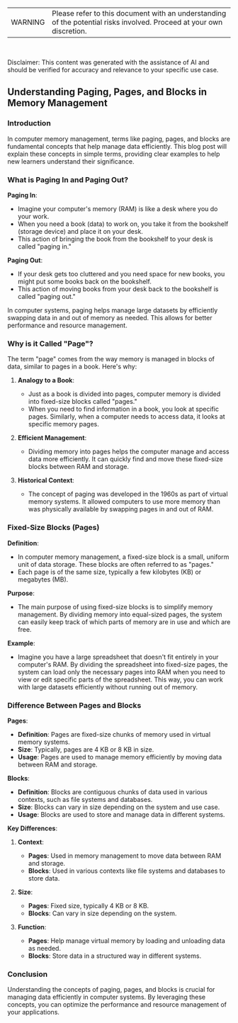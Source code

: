 <br><table><td>WARNING</td><td>Please refer to this document with an understanding of the potential risks involved. Proceed at your own discretion.</td></table><br>

Disclaimer: This content was generated with the assistance of AI and should be verified for accuracy and relevance to your specific use case.

## Understanding Paging, Pages, and Blocks in Memory Management

### Introduction
In computer memory management, terms like paging, pages, and blocks are fundamental concepts that help manage data efficiently. This blog post will explain these concepts in simple terms, providing clear examples to help new learners understand their significance.

### What is Paging In and Paging Out?

**Paging In**:
- Imagine your computer's memory (RAM) is like a desk where you do your work.
- When you need a book (data) to work on, you take it from the bookshelf (storage device) and place it on your desk.
- This action of bringing the book from the bookshelf to your desk is called "paging in."

**Paging Out**:
- If your desk gets too cluttered and you need space for new books, you might put some books back on the bookshelf.
- This action of moving books from your desk back to the bookshelf is called "paging out."

In computer systems, paging helps manage large datasets by efficiently swapping data in and out of memory as needed. This allows for better performance and resource management.

### Why is it Called "Page"?

The term "page" comes from the way memory is managed in blocks of data, similar to pages in a book. Here's why:

1. **Analogy to a Book**:
   - Just as a book is divided into pages, computer memory is divided into fixed-size blocks called "pages."
   - When you need to find information in a book, you look at specific pages. Similarly, when a computer needs to access data, it looks at specific memory pages.

2. **Efficient Management**:
   - Dividing memory into pages helps the computer manage and access data more efficiently. It can quickly find and move these fixed-size blocks between RAM and storage.

3. **Historical Context**:
   - The concept of paging was developed in the 1960s as part of virtual memory systems. It allowed computers to use more memory than was physically available by swapping pages in and out of RAM.

### Fixed-Size Blocks (Pages)

**Definition**:
- In computer memory management, a fixed-size block is a small, uniform unit of data storage. These blocks are often referred to as "pages."
- Each page is of the same size, typically a few kilobytes (KB) or megabytes (MB).

**Purpose**:
- The main purpose of using fixed-size blocks is to simplify memory management. By dividing memory into equal-sized pages, the system can easily keep track of which parts of memory are in use and which are free.

**Example**:
- Imagine you have a large spreadsheet that doesn't fit entirely in your computer's RAM. By dividing the spreadsheet into fixed-size pages, the system can load only the necessary pages into RAM when you need to view or edit specific parts of the spreadsheet. This way, you can work with large datasets efficiently without running out of memory.

### Difference Between Pages and Blocks

**Pages**:
- **Definition**: Pages are fixed-size chunks of memory used in virtual memory systems.
- **Size**: Typically, pages are 4 KB or 8 KB in size.
- **Usage**: Pages are used to manage memory efficiently by moving data between RAM and storage.

**Blocks**:
- **Definition**: Blocks are contiguous chunks of data used in various contexts, such as file systems and databases.
- **Size**: Blocks can vary in size depending on the system and use case.
- **Usage**: Blocks are used to store and manage data in different systems.

**Key Differences**:
1. **Context**:
   - **Pages**: Used in memory management to move data between RAM and storage.
   - **Blocks**: Used in various contexts like file systems and databases to store data.

2. **Size**:
   - **Pages**: Fixed size, typically 4 KB or 8 KB.
   - **Blocks**: Can vary in size depending on the system.

3. **Function**:
   - **Pages**: Help manage virtual memory by loading and unloading data as needed.
   - **Blocks**: Store data in a structured way in different systems.

### Conclusion
Understanding the concepts of paging, pages, and blocks is crucial for managing data efficiently in computer systems. By leveraging these concepts, you can optimize the performance and resource management of your applications.
